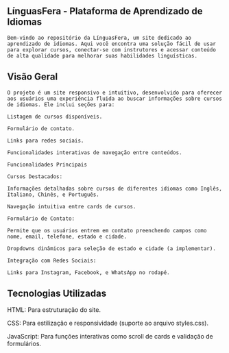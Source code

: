 ## LínguasFera - Plataforma de Aprendizado de Idiomas

    Bem-vindo ao repositório da LínguasFera, um site dedicado ao aprendizado de idiomas. Aqui você encontra uma solução fácil de usar para explorar cursos, conectar-se com instrutores e acessar conteúdo de alta qualidade para melhorar suas habilidades linguísticas.

 ## Visão Geral

    O projeto é um site responsivo e intuitivo, desenvolvido para oferecer aos usuários uma experiência fluida ao buscar informações sobre cursos de idiomas. Ele inclui seções para:

    Listagem de cursos disponíveis.

    Formulário de contato.

    Links para redes sociais.

    Funcionalidades interativas de navegação entre conteúdos.

    Funcionalidades Principais

    Cursos Destacados:

    Informações detalhadas sobre cursos de diferentes idiomas como Inglês, Italiano, Chinês, e Português.

    Navegação intuitiva entre cards de cursos.

    Formulário de Contato:

    Permite que os usuários entrem em contato preenchendo campos como nome, email, telefone, estado e cidade.

    Dropdowns dinâmicos para seleção de estado e cidade (a implementar).

    Integração com Redes Sociais:

    Links para Instagram, Facebook, e WhatsApp no rodapé.

## Tecnologias Utilizadas

HTML: Para estruturação do site.

CSS: Para estilização e responsividade (suporte ao arquivo styles.css).

JavaScript: Para funções interativas como scroll de cards e validação de formulários.